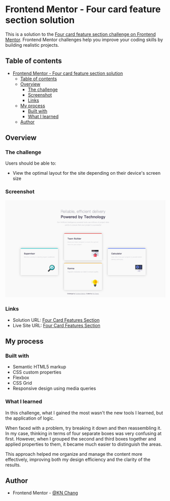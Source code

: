 # Frontend Mentor - Four card feature section solution

This is a solution to the [Four card feature section challenge on Frontend Mentor](https://www.frontendmentor.io/challenges/four-card-feature-section-weK1eFYK). Frontend Mentor challenges help you improve your coding skills by building realistic projects.

## Table of contents

- [Frontend Mentor - Four card feature section solution](#frontend-mentor---four-card-feature-section-solution)
  - [Table of contents](#table-of-contents)
  - [Overview](#overview)
    - [The challenge](#the-challenge)
    - [Screenshot](#screenshot)
    - [Links](#links)
  - [My process](#my-process)
    - [Built with](#built-with)
    - [What I learned](#what-i-learned)
  - [Author](#author)

## Overview

### The challenge

Users should be able to:

- View the optimal layout for the site depending on their device's screen size

### Screenshot

![](./images/desktop-screenshot.png)

### Links

- Solution URL: [Four Card Features Section](https://www.frontendmentor.io/solutions/four-card-feature-section-K_Jev-_bj6)
- Live Site URL: [Four Card Features Section](https://kaiens-lab.github.io/frontend-mentor-solutions/06-four-card-feature-section/)

## My process

### Built with

- Semantic HTML5 markup
- CSS custom properties
- Flexbox
- CSS Grid
- Responsive design using media queries

### What I learned

In this challenge, what I gained the most wasn't the new tools I learned, but the application of logic.

When faced with a problem, try breaking it down and then reassembling it. In my case, thinking in terms of four separate boxes was very confusing at first. However, when I grouped the second and third boxes together and applied properties to them, it became much easier to distinguish the areas.

This approach helped me organize and manage the content more effectively, improving both my design efficiency and the clarity of the results.

## Author

- Frontend Mentor - [@KN Chang](https://www.frontendmentor.io/profile/kaiens-lab)

